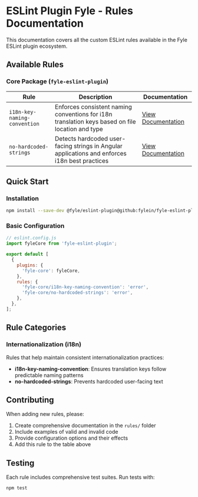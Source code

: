 # ESLint Plugin Fyle - Rules Documentation

This documentation covers all the custom ESLint rules available in the Fyle ESLint plugin ecosystem.

## Available Rules

### Core Package (`fyle-eslint-plugin`)

| Rule                         | Description                                                                                      | Documentation                                               |
| ---------------------------- | ------------------------------------------------------------------------------------------------ | ----------------------------------------------------------- |
| `i18n-key-naming-convention` | Enforces consistent naming conventions for i18n translation keys based on file location and type | [View Documentation](./rules/i18n-key-naming-convention.md) |
| `no-hardcoded-strings`       | Detects hardcoded user-facing strings in Angular applications and enforces i18n best practices   | [View Documentation](./rules/no-hardcoded-strings.md)       |

## Quick Start

### Installation

```bash
npm install --save-dev @fyle/eslint-plugin@github:fylein/fyle-eslint-plugin#master
```

### Basic Configuration

```javascript
// eslint.config.js
import fyleCore from 'fyle-eslint-plugin';

export default [
  {
    plugins: {
      'fyle-core': fyleCore,
    },
    rules: {
      'fyle-core/i18n-key-naming-convention': 'error',
      'fyle-core/no-hardcoded-strings': 'error',
    },
  },
];
```

## Rule Categories

### Internationalization (i18n)

Rules that help maintain consistent internationalization practices:

- **i18n-key-naming-convention**: Ensures translation keys follow predictable naming patterns
- **no-hardcoded-strings**: Prevents hardcoded user-facing text

## Contributing

When adding new rules, please:

1. Create comprehensive documentation in the `rules/` folder
2. Include examples of valid and invalid code
3. Provide configuration options and their effects
4. Add this rule to the table above

## Testing

Each rule includes comprehensive test suites. Run tests with:

```bash
npm test
```
